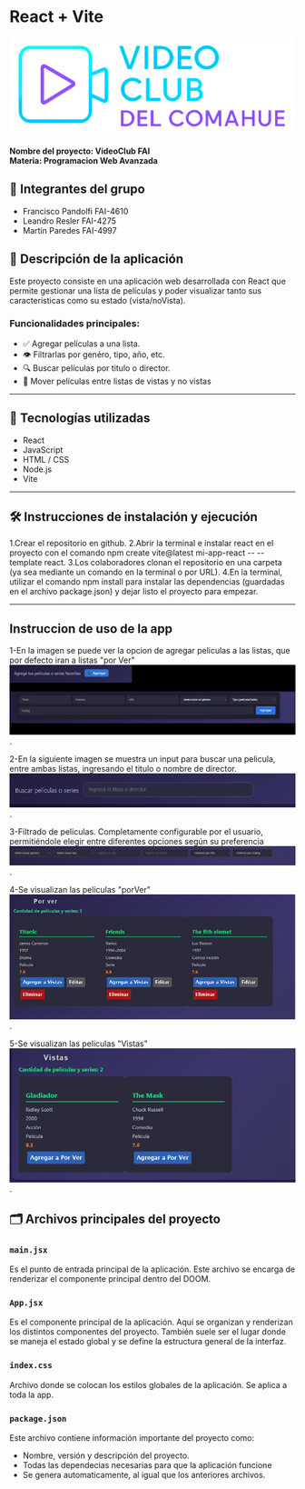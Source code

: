 # React + Vite

<p align="center">
  <img src="./src/assets/logo/logoNeon.png" alt="Portada del proyecto" width="600"/>
</p>

**Nombre del proyecto: VideoClub FAI**  
**Materia: Programacion Web Avanzada**

## 👥 Integrantes del grupo

- Francisco Pandolfi FAI-4610
- Leandro Resler FAI-4275
- Martín Paredes FAI-4997

## 📌 Descripción de la aplicación

Este proyecto consiste en una aplicación web desarrollada con React que permite gestionar una lista de películas y poder visualizar
tanto sus caracteristicas como su estado (vista/noVista).

### Funcionalidades principales:

- ✅ Agregar películas a una lista.
- 👁️ Filtrarlas por genéro, tipo, año, etc.
- 🔍 Buscar películas por titulo o director.
- 🔄 Mover películas entre listas de vistas y no vistas

---

## 🧪 Tecnologías utilizadas

- React
- JavaScript
- HTML / CSS
- Node.js
- Vite

---

## 🛠️ Instrucciones de instalación y ejecución

1.Crear el repositorio en github.
2.Abrir la terminal e instalar react en el proyecto con el comando npm create vite@latest mi-app-react -- --template react.
3.Los colaboradores clonan el repositorio en una carpeta (ya sea mediante un comando en la terminal o por URL).
4.En la terminal, utilizar el comando npm install para instalar las dependencias (guardadas en el archivo package.json) y dejar listo el proyecto para empezar.

---

## Instruccion de uso de la app

1-En la imagen se puede ver la opcion de agregar peliculas a las listas, que por defecto iran a listas "por Ver"
![imagen agregar peliculas](./src/assets/images/agregarPelicula.png).

2-En la siguiente imagen se muestra un input para buscar una pelicula, entre ambas listas, ingresando el titulo o nombre de director.
![imagen buscador](./src/assets/images/buscar.png).

3-Filtrado de peliculas. Completamente configurable por el usuario, permitiéndole elegir entre diferentes opciones según su preferencia
![imagen filtro peliculas](./src/assets/images/filtro.png).

4-Se visualizan las peliculas "porVer"
![imagen lista peliculas por ver](./src/assets/images/porver.png).

5-Se visualizan las peliculas "Vistas"
![imagen lista peliculas por vistas](./src/assets/images/vistas.png).

## 🗂️ Archivos principales del proyecto

### `main.jsx`

Es el punto de entrada principal de la aplicación. Este archivo se encarga de renderizar el componente principal <App/> dentro del DOOM.

### `App.jsx`

Es el componente principal de la aplicación. Aquí se organizan y renderizan los distintos componentes del proyecto. También suele ser el lugar donde se maneja el estado global y se define la estructura general de la interfaz.

### `index.css`

Archivo donde se colocan los estilos globales de la aplicación.
Se aplica a toda la app.

### `package.json`

Este archivo contiene información importante del proyecto como:

- Nombre, versión y descripción del proyecto.
- Todas las dependecias necesarias para que la aplicación funcione
- Se genera automaticamente, al igual que los anteriores archivos.

